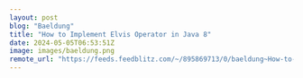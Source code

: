 ```yaml
---
layout: post
blog: "Baeldung"
title: "How to Implement Elvis Operator in Java 8"
date: 2024-05-05T06:53:51Z
image: images/baeldung.png
remote_url: "https://feeds.feedblitz.com/~/895869713/0/baeldung~How-to-Implement-Elvis-Operator-in-Java"
---
```

